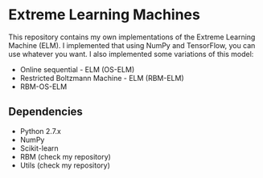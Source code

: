 # Extreme Learning Machines

This repository contains my own implementations of the Extreme Learning Machine (ELM). I implemented that using NumPy and TensorFlow, you can use whatever you want.
I also implemented some variations of this model:
* Online sequential - ELM (OS-ELM)
* Restricted Boltzmann Machine - ELM (RBM-ELM)
* RBM-OS-ELM


## Dependencies
* Python 2.7.x
* NumPy
* Scikit-learn
* RBM (check my repository)
* Utils (check my repository)